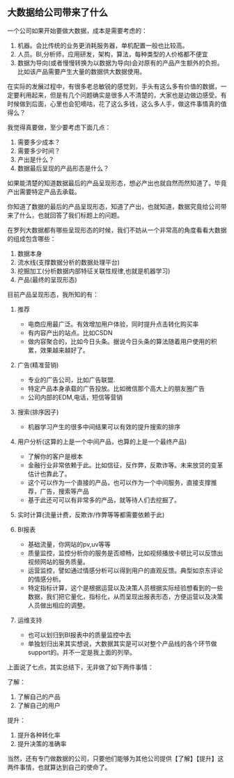 ## 大数据给公司带来了什么

一个公司如果开始要做大数据，成本是需要考虑的：

1. 机器。会比传统的业务更消耗服务器，单机配置一般也比较高。
2. 人员。BI,分析师，应用研发，架构，算法，每种类型的人价格都不便宜
3. 数据为导向(或者慢慢转换为以数据为导向)会对原有的产品产生额外的负担。比如该产品需要产生大量的数据供大数据使用。

在实际的发展过程中，有很多老总敏锐的感觉到，手头有这么多有价值的数据，一定要利用起来，但是有几个问题确实是很多人不清楚的，大家也是边做边感受。有时候做到后面，心里也会犯嘀咕，花了这么多钱，这么多人手，做这件事情真的值得么？

我觉得真要做，至少要考虑下面几点：

1. 需要多少成本？
2. 需要多少时间？
3. 产出是什么？
4. 数据最后呈现的产品形态是什么？

如果能清楚的知道数据最后的产品呈现形态，想必产出也就自然而然知道了。毕竟产出需要特定产品去承载。

你知道了数据的最后的产品呈现形态，知道了产出，也就知道，数据究竟给公司带来了什么，也就回答了我们标题上的问题。

在罗列大数据都有哪些呈现形态的时候，我们不妨从一个非常高的角度看看大数据的组成包含哪些：

1. 数据本身
2. 流水线(支撑数据分析的数据处理平台)
3. 挖掘加工(分析数据内部特征关联性规律,也就是机器学习)
3. 产品(最终的呈现形态)

目前产品呈现形态，我所知的有：

1. 推荐

    * 电商应用最广泛。有效增加用户体验，同时提升点击转化购买率
    * 有内容产出的站点。比如CSDN
    * 做内容聚合的，比如今日头条。据说今日头条的算法随着用户使用的积累，效果越来越好了。

2. 广告(精准营销)

    * 专业的广告公司，比如广告联盟.
    * 特定产品本身承载的广告投放。比如微信那个高大上的朋友圈广告
    * 公司内部的EDM,电话，短信等营销
 
3. 搜索(排序因子)

    * 机器学习产生的很多中间结果可以有效的提升搜索的排序

4. 用户分析(这算的上是一个中间产品，也算的上是一个最终产品)

    * 了解你的客户是根本
    * 金融行业非常依赖于此。比如信征，反作弊，反欺诈等。未来放贷的变革估计也靠此了。
    * 这个可以作为一个直接的产品，也可以作为一个中间服务，直接支撑推荐，广告，搜索等产品
    * 基于此还可可以有非常多的产品，就等待人们去挖掘了。
  
5. 实时计算(流量计费，反欺诈/作弊等等都需要依赖于此)
6. BI报表
   
   * 基础流量，你网站的pv,uv等等
   * 质量监控，监控分析你的服务是否顺畅，比如视频播放卡顿比可以反馈出视频网站的服务质量。
   * 运营监控，譬如通过情感分析可以得到用户的直观反馈。典型如京东评论的情感分析。
   * 特定指标计算，这个是根据运营以及决策人员根据实际经验想看到的一些数据，我们把它量化，指标化，从而呈现出报表形态，方便运营以及决策人员做出相应的调整。

7. 运维支持

   * 也可以划归到BI报表中的质量监控中去
   * 单独划归出来其实想说，大数据其实是可以对整个产品线的各个环节做support的。并不一定是我上面的列举。
   
   
上面说了七点，其实总结下，无非做了如下两件事情：

了解：

1. 了解自己的产品
2. 了解自己的用户


提升：

1. 提升各种转化率
2. 提升决策的准确率

当然，还有专门做数据的公司，只要他们能够为其他公司提供【了解】【提升】这两件事情，也就算达到自己的使命了。







